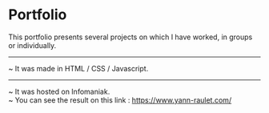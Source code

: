 # Portfolio

This portfolio presents several projects on which I have worked, in groups or individually.

-----------------------------------------------

~ It was made in HTML / CSS / Javascript.

-----------------------------------------------

 ~ It was hosted on Infomaniak. <br>
~ You can see the result on this link : https://www.yann-raulet.com/
